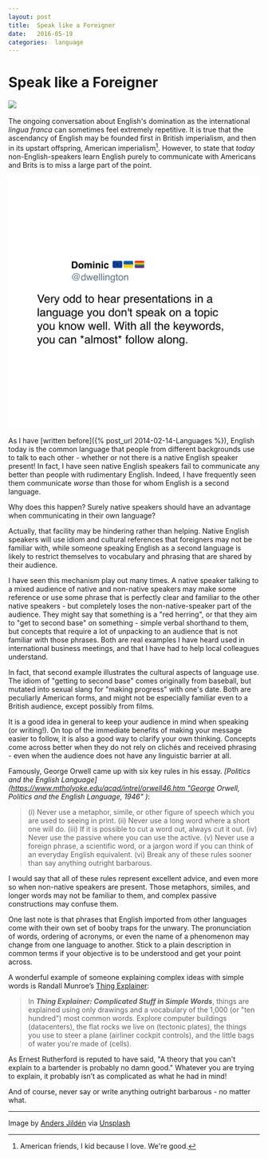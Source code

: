 ```yaml
---
layout: post
title:  Speak like a Foreigner 
date:   2016-05-19 
categories:  language 
---
```


# Speak like a Foreigner

![](/images/unknown_filename.328.jpeg)

The ongoing conversation about English's domination as the international *lingua franca* can sometimes feel extremely repetitive. It is true that the ascendancy of English may be founded first in British imperialism, and then in its upstart offspring, American imperialism[^1]. However, to state that *today* non-English-speakers learn English purely to communicate with Americans and Brits is to miss a large part of the point.

![](/images/tweet-732955168120115200.png)

As I have [written before]({% post_url 2014-02-14-Languages %}), English today is the common language that people from different backgrounds use to talk to each other - whether or not there is a native English speaker present! In fact, I have seen native English speakers fail to communicate any better than people with rudimentary English. Indeed, I have frequently seen them communicate *worse* than those for whom English is a second language.

Why does this happen? Surely native speakers should have an advantage when communicating in their own language?

Actually, that facility may be hindering rather than helping. Native English speakers will use idiom and cultural references that foreigners may not be familiar with, while someone speaking English as a second language is likely to restrict themselves to vocabulary and phrasing that are shared by their audience.

I have seen this mechanism play out many times. A native speaker talking to a mixed audience of native and non-native speakers may make some reference or use some phrase that is perfectly clear and familiar to the other native speakers - but completely loses the non-native-speaker part of the audience. They might say that something is a "red herring", or that they aim to "get to second base" on something - simple verbal shorthand to them, but concepts that require a lot of unpacking to an audience that is not familiar with those phrases. Both are real examples I have heard used in international business meetings, and that I have had to help local colleagues understand.

In fact, that second example illustrates the cultural aspects of language use. The idiom of "getting to second base" comes originally from baseball, but mutated into sexual slang for "making progress" with one's date. Both are peculiarly American forms, and might not be especially familiar even to a British audience, except possibly from films.

It is a good idea in general to keep your audience in mind when speaking (or writing!). On top of the immediate benefits of making your message easier to follow, it is also a good way to clarify your own thinking. Concepts come across better when they do not rely on clichés and received phrasing - even when the audience does not have any linguistic barrier at all.

Famously, George Orwell came up with six key rules in his essay. *[Politics and the English Language](https://www.mtholyoke.edu/acad/intrel/orwell46.htm "George Orwell, Politics and the English Language, 1946" )*:

> (i) Never use a metaphor, simile, or other figure of speech which you are used to seeing in print.
> (ii) Never use a long word where a short one will do.
> (iii) If it is possible to cut a word out, always cut it out.
> (iv) Never use the passive where you can use the active.
> (v) Never use a foreign phrase, a scientific word, or a jargon word if you can think of an everyday English equivalent.
> (vi) Break any of these rules sooner than say anything outright barbarous.

I would say that all of these rules represent excellent advice, and even more so when non-native speakers are present. Those metaphors, similes, and longer words may not be familiar to them, and complex passive constructions may confuse them.

One last note is that phrases that English imported from other languages come with their own set of booby traps for the unwary. The pronunciation of words, ordering of acronyms, or even the name of a phenomenon may change from one language to another. Stick to a plain description in common terms if your objective is to be understood and get your point across.

A wonderful example of someone explaining complex ideas with simple words is Randall Munroe’s [Thing Explainer](https://xkcd.com/thing-explainer/):

> In ***Thing Explainer: Complicated Stuff in Simple Words***, things are explained using only drawings and a vocabulary of the 1,000 (or "ten hundred") most common words. Explore computer buildings (datacenters), the flat rocks we live on (tectonic plates), the things you use to steer a plane (airliner cockpit controls), and the little bags of water you're made of (cells).

As Ernest Rutherford is reputed to have said, "A theory that you can't explain to a bartender is probably no damn good." Whatever you are trying to explain, it probably isn’t as complicated as what he had in mind!

And of course, never say or write anything outright barbarous - no matter what.

***
Image by [Anders Jildén](http://instagram.com/andersjilden) via [Unsplash](https://unsplash.com)

[^1]: American friends, I kid because I love. We're good.

           